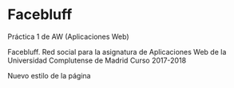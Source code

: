 # Facebluff
Práctica 1 de AW (Aplicaciones Web)

Facebluff. Red social para la asignatura de Aplicaciones Web de la Universidad Complutense de Madrid
Curso 2017-2018

Nuevo estilo de la página
